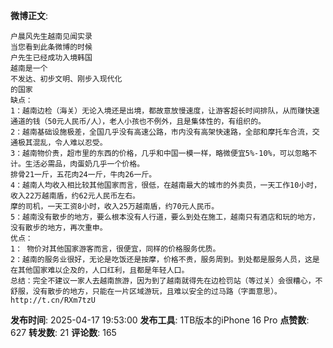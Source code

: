 **微博正文**: 
```
户晨风先生越南见闻实录
当您看到此条微博的时候
户先生已经成功入境韩国
越南是一个
不发达、初步文明、刚步入现代化
的国家
缺点：
1：越南边检（海关）无论入境还是出境，都故意放慢速度，让游客超长时间排队，从而赚快速通道的钱（50元人民币/人），老人小孩也不例外，且是集体性的，有组织的。
2：越南基础设施极差，全国几乎没有高速公路，市内没有高架快速路，全部和摩托车合流，交通极其混乱，令人难以忍受。
3：越南物价贵，超市里的东西的价格，几乎和中国一模一样，略微便宜5%-10%，可以忽略不计。生活必需品，肉蛋奶几乎一个价格。
排骨21一斤，五花肉24一斤，牛肉26一斤。
4：越南人均收入相比较其他国家而言，很低，在越南最大的城市的外卖员，一天工作10小时，收入22万越南盾，约62元人民币左右。
摩的司机，一天工资8小时，收入25万越南盾，约70元人民币。
5：越南没有散步的地方，要么根本没有人行道，要么到处在施工，越南只有酒店和玩的地方，没有散步的地方，再次重申。
优点：
1： 物价对其他国家游客而言，很便宜，同样的价格服务优质。
2：越南的服务业很好，无论是吃饭还是按摩，价格不贵，服务周到。到处都是服务人员，这是在其他国家难以企及的，人口红利，且都是年轻人口。
总结：完全不建议一家人去越南旅游，因为到了越南就得先在边检罚站（等过关）会很糟心，不舒服，没有散步的地方，只能在一片区域游玩，且难以安全的过马路（字面意思）。 http://t.cn/RXm7tzU
```
**发布时间**: 2025-04-17 19:53:00
**发布工具**: 1TB版本的iPhone 16 Pro
**点赞数**: 627
**转发数**: 21
**评论数**: 165
